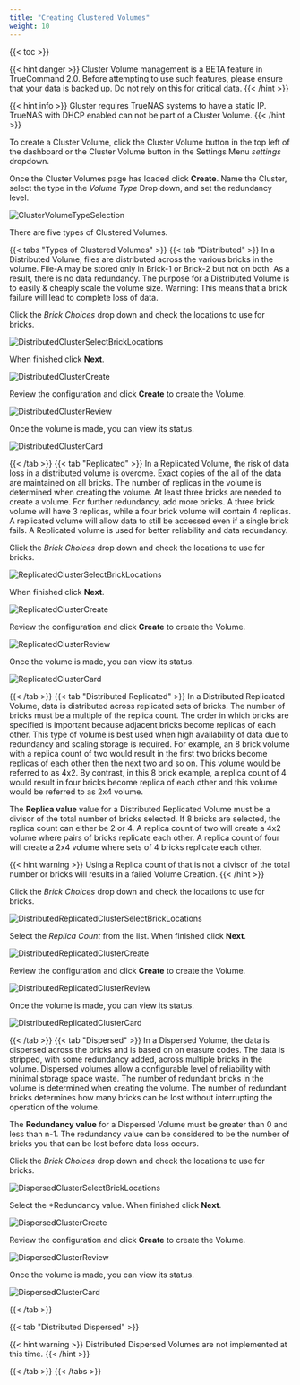 ```yaml
---
title: "Creating Clustered Volumes"
weight: 10
---
```


{{< toc >}}

{{< hint danger >}}
Cluster Volume management is a BETA feature in TrueCommand 2.0. 
Before attempting to use such features, please ensure that your data is backed up. 
Do not rely on this for critical data.
{{< /hint >}}

{{< hint info >}}
Gluster requires TrueNAS systems to have a static IP.  TrueNAS with DHCP enabled can not be part of a Cluster Volume.
{{< /hint >}}



To create a Cluster Volume, click the Cluster Volume button <mat-icon role="img" fontset="mdi" aria-hidden="true" class="mat-icon mdi mdi-server-network mat-icon-no-color"></mat-icon> in the top left of the dashboard or the Cluster Volume button in the Settings Menu <i class="material-icons" aria-hidden="true" title="Settings">settings</i> dropdown.

Once the Cluster Volumes page has loaded click **Create**.
Name the Cluster, select the type in the *Volume Type* Drop down, and set the redundancy level.

![ClusterVolumeTypeSelection](/images/TrueCommand/2.0/ClusterVolumeTypeSelection.png "Cluster Volume Type Selection")

There are five types of Clustered Volumes.

{{< tabs "Types of Clustered Volumes" >}}
{{< tab "Distributed" >}}
In a Distributed Volume, files are distributed across the various bricks in the volume. File-A may be stored only in Brick-1 or Brick-2 but not on both. As a result, there is no data redundancy. The purpose for a Distributed Volume is to easily & cheaply scale the volume size. 
Warning: This means that a brick failure will lead to complete loss of data.

Click the *Brick Choices* drop down and check the locations to use for bricks.

![DistributedClusterSelectBrickLocations](/images/TrueCommand/2.0/DistributedClusterSelectBrickLocations.png "DistributedClusterSelectBrickLocations")

When finished click **Next**.

![DistributedClusterCreate](/images/TrueCommand/2.0/DistributedClusterCreate.png "DistributedClusterCreate")

Review the configuration and click **Create** to create the Volume. 

![DistributedClusterReview](/images/TrueCommand/2.0/DistributedClusterReview.png "DistributedClusterReview")

Once the volume is made, you can view its status.

![DistributedClusterCard](/images/TrueCommand/2.0/DistributedClusterCard.png "DistributedClusterCard")

{{< /tab >}}
{{< tab "Replicated" >}}
In a Replicated Volume, the risk of data loss in a distributed volume is overome. Exact copies of the all of the data are maintained on all bricks. The number of replicas in the volume is determined when creating the volume. At least three bricks are needed to create a volume.  For further redundancy, add more bricks.  A three brick volume will have 3 replicas, while a four brick volume will contain 4 replicas. A replicated volume will allow data to still be accessed even if a single brick fails. A Replicated volume is used for better reliability and data redundancy.

Click the *Brick Choices* drop down and check the locations to use for bricks.

![ReplicatedClusterSelectBrickLocations](/images/TrueCommand/2.0/ReplicatedClusterSelectBrickLocations.png "ReplicatedClusterSelectBrickLocations")

When finished click **Next**.

![ReplicatedClusterCreate](/images/TrueCommand/2.0/ReplicatedClusterCreate.png "ReplicatedClusterCreate")

Review the configuration and click **Create** to create the Volume. 

![ReplicatedClusterReview](/images/TrueCommand/2.0/ReplicatedClusterReview.png "ReplicatedClusterReview")

Once the volume is made, you can view its status.

![ReplicatedClusterCard](/images/TrueCommand/2.0/ReplicatedClusterCard.png "ReplicatedClusterCard")

{{< /tab >}}
{{< tab "Distributed Replicated" >}}
In a Distributed Replicated Volume, data is distributed across replicated sets of bricks. The number of bricks must be a multiple of the replica count. The order in which bricks are specified is important because adjacent bricks become replicas of each other. This type of volume is best used when high availability of data due to redundancy and scaling storage is required. For example, an 8 brick volume with a replica count of two would result in the first two bricks become replicas of each other then the next two and so on. This volume would be referred to as 4x2. By contrast, in this 8 brick example, a replica count of 4 would result in four bricks become replica of each other and this volume would be referred to as 2x4 volume.

The **Replica value** value for a Distributed Replicated Volume must be a divisor of the total number of bricks selected.  If 8 bricks are selected, the replica count can either be 2 or 4.  A replica count of two will create a 4x2 volume where pairs of bricks replicate each other. A replica count of four will create a 2x4 volume where sets of 4 bricks replicate each other.

{{< hint warning >}}
Using a Replica count of that is not a divisor of the total number or bricks will results in a failed Volume Creation.
{{< /hint >}}

Click the *Brick Choices* drop down and check the locations to use for bricks.

![DistributedReplicatedClusterSelectBrickLocations](/images/TrueCommand/2.0/DistributedReplicatedClusterSelectBrickLocations.png "DistributedReplicatedClusterSelectBrickLocations")

Select the *Replica Count* from the list. When finished click **Next**.

![DistributedReplicatedClusterCreate](/images/TrueCommand/2.0/DistributedReplicatedClusterCreate.png "DistributedReplicatedClusterCreate")

Review the configuration and click **Create** to create the Volume. 

![DistributedReplicatedClusterReview](/images/TrueCommand/2.0/DistributedReplicatedClusterReview.png "DistributedReplicatedClusterReview")

Once the volume is made, you can view its status.

![DistributedReplicatedClusterCard](/images/TrueCommand/2.0/DistributedReplicatedClusterCard.png "DistributedReplicatedClusterCard")


{{< /tab >}}
{{< tab "Dispersed" >}}
In a Dispersed Volume, the data is dispersed across the bricks and is based on on erasure codes. The data is stripped, with some redundancy added, across multiple bricks in the volume. Dispersed volumes allow a configurable level of reliability with minimal storage space waste. The number of redundant bricks in the volume is determined when creating the volume. The number of redundant bricks determines how many bricks can be lost without interrupting the operation of the volume.

The **Redundancy value** for a Dispersed Volume must be greater than 0 and less than n-1.  The redundancy value can be considered to be the number of bricks you that can be lost before data loss occurs. 

Click the *Brick Choices* drop down and check the locations to use for bricks.

![DispersedClusterSelectBrickLocations](/images/TrueCommand/2.0/DispersedClusterSelectBrickLocations.png "DispersedClusterSelectBrickLocations")

Select the *Redundancy value. When finished click **Next**.

![DispersedClusterCreate](/images/TrueCommand/2.0/DispersedClusterCreate.png "DispersedClusterCreate")

Review the configuration and click **Create** to create the Volume. 

![DispersedClusterReview](/images/TrueCommand/2.0/DispersedClusterReview.png "DispersedClusterReview")

Once the volume is made, you can view its status.

![DispersedClusterCard](/images/TrueCommand/2.0/DispersedClusterCard.png "DispersedClusterCard")

{{< /tab >}}

{{< tab "Distributed Dispersed" >}}

{{< hint warning >}}
Distributed Dispersed Volumes are not implemented at this time.
{{< /hint >}} 

{{< /tab >}}
{{< /tabs >}}
